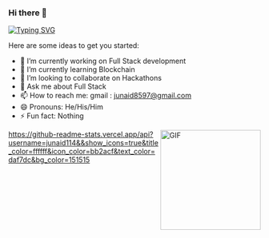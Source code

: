 ### Hi there 👋
[![Typing SVG](https://readme-typing-svg.herokuapp.com?duration=5059&width=486&lines=Hi+!+I+am+Junaid+%2C+Full+stack+developer)](https://git.io/typing-svg)
<!-- https://readme-typing-svg.herokuapp.com/demo/  --- For changing typing effect in future use this link -->  

<!-- **Junaid114/Junaid114** is a ✨ _special_ ✨ repository because its `README.md` (this file) appears on your GitHub profile. -->

Here are some ideas to get you started:

- 🔭 I’m currently working on Full Stack development
- 🌱 I’m currently learning Blockchain
- 👯 I’m looking to collaborate on Hackathons
- 💬 Ask me about Full Stack
- 📫 How to reach me: gmail : junaid8597@gmail.com
- 😄 Pronouns: He/His/Him
- ⚡ Fun fact: Nothing


<img align="right" alt="GIF" height="200px" src="19Jq.gif">

https://github-readme-stats.vercel.app/api?username=junaid114&&show_icons=true&title_color=ffffff&icon_color=bb2acf&text_color=daf7dc&bg_color=151515
